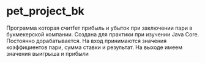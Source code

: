 # pet_project_bk
Программа которая считfет прибыль и убыток при заключении пари в букмекерской компании. Создана для практики при изучении Java Core. Постоянно дорабатывается.
На вход принимаются значения коэффициентов пари, сумма ставки и результат.
На выходе имеем значения выигрыша и прибыли
